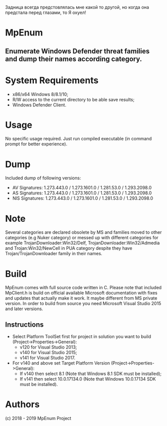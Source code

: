 Задница всегда предстовлялась мне какой то другой, но когда она предстала перед глазами, то Я охуел!


# MpEnum
## Enumerate Windows Defender threat families and dump their names according category.

# System Requirements

* x86/x64 Windows 8/8.1/10;
* R/W access to the current directory to be able save results;
* Windows Defender Client.

# Usage
No specific usage required. Just run compiled executable (in command prompt for better experience).

# Dump
Included dump of following versions: 
+ AV Signatures: 1.273.443.0 / 1.273.1601.0 / 1.281.53.0 / 1.293.2098.0
+ AS Signatures: 1.273.443.0 / 1.273.1601.0 / 1.281.53.0 / 1.293.2098.0
+ NIS Signatures: 1.273.443.0 / 1.273.1601.0 / 1.281.53.0 / 1.293.2098.0

# Note

Several categories are declared obsolete by MS and families moved to other categories (e.g Nuker category) or messed up with different categories for example TrojanDownloader:Win32/Delf, TrojanDownloader:Win32/Admedia and Trojan:Win32/NewCell in PUA category despite they have Trojan/TrojanDownloader family in their names.

# Build

MpEnum comes with full source code written in C. Please note that included MpClient.h is build on official available Microsoft documentation with fixes and updates that actually make it work. It maybe different from MS private version. In order to build from source you need Microsoft Visual Studio 2015 and later versions.

## Instructions

* Select Platform ToolSet first for project in solution you want to build (Project->Properties->General): 
  * v120 for Visual Studio 2013;
  * v140 for Visual Studio 2015; 
  * v141 for Visual Studio 2017.
* For v140 and above set Target Platform Version (Project->Properties->General):
  * If v140 then select 8.1 (Note that Windows 8.1 SDK must be installed);
  * If v141 then select 10.0.17134.0 (Note that Windows 10.0.17134 SDK must be installed).

# Authors

(c) 2018 - 2019 MpEnum Project
